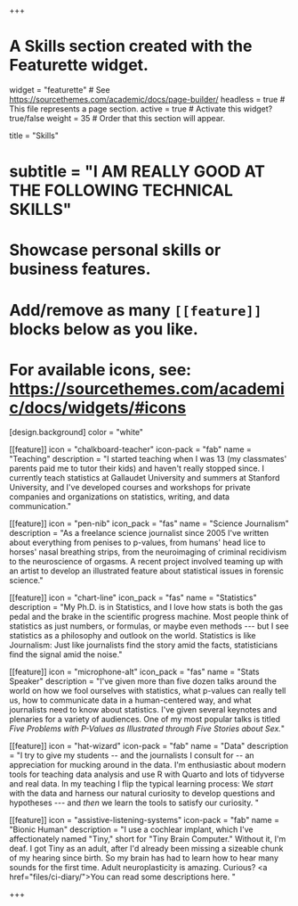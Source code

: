 +++
# A Skills section created with the Featurette widget.
widget = "featurette"  # See https://sourcethemes.com/academic/docs/page-builder/
headless = true  # This file represents a page section.
active = true  # Activate this widget? true/false
weight = 35 # Order that this section will appear.

title = "Skills"
# subtitle = "I AM REALLY GOOD AT THE FOLLOWING TECHNICAL SKILLS"

# Showcase personal skills or business features.
# 
# Add/remove as many `[[feature]]` blocks below as you like.
# 
# For available icons, see: https://sourcethemes.com/academic/docs/widgets/#icons

[design.background]
color = "white"

[[feature]]
icon = "chalkboard-teacher"
icon-pack = "fab"
name = "Teaching"
description = "I started teaching when I was 13 (my classmates' parents paid me to tutor their kids) and haven't really stopped since. I currently teach statistics at Gallaudet University and summers at Stanford University, and I've developed courses and workshops for private companies and organizations on statistics, writing, and data communication."

[[feature]]
  icon = "pen-nib"
  icon_pack = "fas"
  name = "Science Journalism"
  description = "As a freelance science journalist since 2005 I've written about everything from penises to p-values, from humans' head lice to horses' nasal breathing strips, from the neuroimaging of criminal recidivism to the neuroscience of orgasms. A recent project involved teaming up with an artist to develop an illustrated feature about statistical issues in forensic science."



[[feature]]
  icon = "chart-line"
  icon_pack = "fas"
  name = "Statistics"
  description = "My Ph.D. is in Statistics, and I love how stats is both the gas pedal and the brake in the scientific progress machine. Most people think of statistics as just numbers, or formulas, or maybe even methods --- but I see statistics as a philosophy and outlook on the world. Statistics is like Journalism: Just like journalists find the story amid the facts, statisticians find the signal amid the noise."
  
  [[feature]]
  icon = "microphone-alt"
  icon_pack = "fas"
  name = "Stats Speaker"
  description = "I've given more than five dozen talks around the world on how we fool ourselves with statistics, what p-values can really tell us, how to communicate data in a human-centered way, and what journalists need to know about statistics. I've given several keynotes and plenaries for a variety of audiences. One of my most popular talks is titled _Five Problems with P-Values as Illustrated through Five Stories about Sex._"

[[feature]]
icon = "hat-wizard"
icon-pack = "fab"
name = "Data"
description = "I try to give my students -- and the journalists I consult for -- an appreciation for mucking around in the data.  I'm enthusiastic about modern tools for teaching data analysis and use R with Quarto and lots of tidyverse and real data. In my teaching I flip the typical learning process: We _start_ with the data and harness our natural curiosity to develop questions and hypotheses --- and _then_ we learn the tools to satisfy our curiosity. "


[[feature]]
icon = "assistive-listening-systems"
icon-pack = "fab"
name = "Bionic Human"
description = "I use a cochlear implant, which I've affectionately named \"Tiny,\" short for \"Tiny Brain Computer.\"  Without it, I'm deaf. I got Tiny as an adult, after I'd already been missing a sizeable chunk of my hearing since birth. So my brain has had to learn how to hear many sounds for the first time. Adult neuroplasticity is amazing. Curious? <a href=\"files/ci-diary/\">You can read some descriptions here.</a> "



+++

